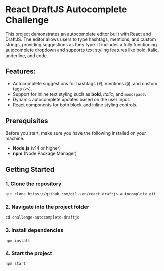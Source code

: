 # React DraftJS Autocomplete Challenge

This project demonstrates an autocomplete editor built with React and DraftJS. The editor allows users to type hashtags, mentions, and custom strings, providing suggestions as they type. It includes a fully functioning autocomplete dropdown and supports text styling features like bold, italic, underline, and code.

## Features:
- Autocomplete suggestions for hashtags (`#`), mentions (`@`), and custom tags (`<>`).
- Support for inline text styling such as **bold**, *italic*, and `monospace`.
- Dynamic autocomplete updates based on the user input.
- React components for both block and inline styling controls.

## Prerequisites

Before you start, make sure you have the following installed on your machine:
- **Node.js** (v14 or higher)
- **npm** (Node Package Manager)

## Getting Started

### 1. Clone the repository

```bash
git clone https://github.com/gil-son/react-draftjs-autocomplete.git
```

### 2. Navigate into the project folder

```
cd challenge-autocomplete-draftjs
```

### 3. Install dependencies
```
npm install
```

### 4. Start the project

```
npm start
```
